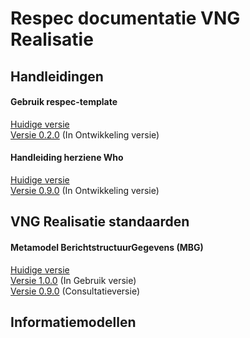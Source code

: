 # Respec documentatie VNG Realisatie

## Handleidingen

#### Gebruik respec-template

[Huidige versie](https://vng-realisatie.github.io/publicatie/hl/respec-template/)<br/>
[Versie 0.2.0](https://vng-realisatie.github.io/publicatie/hl/respec-template/0.2.0/) (In Ontwikkeling versie)

#### Handleiding herziene Who

[Huidige versie](https://vng-realisatie.github.io/publicatie/hl/hwho/)<br/>
[Versie 0.9.0](https://vng-realisatie.github.io/publicatie/hl/hwho/0.9.0/) (In Ontwikkeling versie)

## VNG Realisatie standaarden

#### Metamodel BerichtstructuurGegevens (MBG)

[Huidige versie](https://vng-realisatie.github.io/publicatie/cim/mbg)<br/>
[Versie 1.0.0](https://vng-realisatie.github.io/publicatie/cim/mbg/1.0.0) (In Gebruik versie)<br/>
[Versie 0.9.0](https://vng-realisatie.github.io/publicatie/cim/mbg/0.9.0) (Consultatieversie)

## Informatiemodellen

<!--### Open Raads Informatie

[Huidige versie](https://vng-realisatie.github.io/publicatie/cim/ori/)<br/>
[Versie 2.0.0](https://vng-realisatie.github.io/publicatie/cim/ori/2.0.0/)<br/>
[Versie 1.2.0](https://vng-realisatie.github.io/publicatie/cim/ori/1.2.0/) -->

